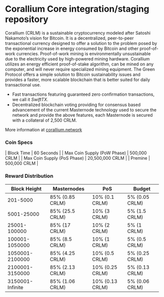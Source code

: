 Corallium Core integration/staging repository
=================================================

Corallium (CRLM) is a sustainable cryptocurrency modeled after Satoshi Nakamoto’s vision for Bitcoin. It is a decentralized, peer-to-peer transactional currency designed to offer a solution to the problem posed by the exponential increase in energy consumed by Bitcoin and other proof-of-work currencies. Proof-of-work mining is environmentally unsustainable due to the electricity used by high-powered mining hardware. Corallium utilizes an energy efficient proof-of-stake algorithm, can be mined on any computer, and will never require specialized mining equipment. The Green Protocol offers a simple solution to Bitcoin sustainability issues and provides a faster, more scalable blockchain that is better suited for daily transactional use.

- Fast transactions featuring guaranteed zero confirmation transactions, we call it _SwiftTX_.
- Decentralized blockchain voting providing for consensus based advancement of the current Masternode
  technology used to secure the network and provide the above features, each Masternode is secured
  with a collateral of 2,500 CRLM.

More information at [corallium.network](https://corallium.network/)

### Coin Specs
| Block Time                  | 60 Seconds      |
| Max Coin Supply (PoW Phase) | 500,000 CRLM    |
| Max Coin Supply (PoS Phase) | 20,500,000 CRLM |
| Premine                     | 500,000 CRLM    |

### Reward Distribution

| **Block Height** | **Masternodes**  | **PoS**          | **Budget**      |
|------------------|------------------|------------------|-----------------|
| 201-5000         | 85% (0.85 CRLM)  | 10% (0.1 CRLM)   | 5% (0.05 CRLM)  |
| 5001-25000       | 85% (25.5 CRLM)  | 10% (3 CRLM)     | 5% (1.5 CRLM)   |
| 25001-100000     | 85% (17 CRLM)    | 10% (2 CRLM)     | 5% (1 CRLM)     |
| 100001-1050000   | 85% (8.5 CRLM)   | 10% (1 CRLM)     | 5% (0.5 CRLM)   |
| 1050001-2100000  | 85% (4.25 CRLM)  | 10% (0.5 CRLM)   | 5% (0.25 CRLM)  |
| 2100001-3150000  | 85% (2.13 CRLM)  | 10% (0.25 CRLM)  | 5% (0.13 CRLM)  |
| 3150001-Infinite | 85% (1.06 CRLM)  | 10% (0.13 CRLM)  | 5% (0.06 CRLM)  |
